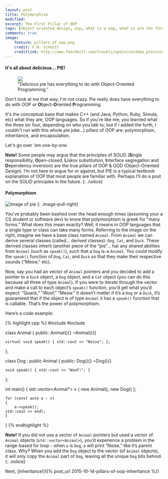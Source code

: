 ```yaml
---
layout: post
title: Polymorphism
modified:
excerpt: The First Pillar of OOP
tags: [object oriented design, oop, what is a oop, what is are the three pillars of object oriented design, encapsulation, polymorpish, inheritance, oop in c++, PIE, three pillars of oop, tutorial on OOP, programming, programming languages]
comments: true
image:
    feature: pillars_of_oop.png
    credit: F.M. Schmitt
    creditlink: http://www.fmschmitt.com/travels/spain/cordoba_province/cordoba-mosque/FirstExpansion.html
---
```


#### It's all about delicious… PIE!

<figure>
    <a href="http://www.epicurious.com/images/articlesguides/seasonalcooking/winter/key-lime-pie.jpg"><img src="http://www.epicurious.com/images/articlesguides/seasonalcooking/winter/key-lime-pie.jpg"></a>
    <figcaption>”Delicious pie has everything to do with Object-Oriented Programming.”</figcaption>
</figure>

Don't look at me that way, I'm not crazy. Pie really does have everything to do with OOP or **O**bject-**O**riented **P**rogramming. 

It's the conceptual base that makes C++ (and Java, Python, Ruby, Simula, etc) what they are, OOP languages. So if you're like me, you learned what the three (or four, depending on who you talk to; but if I added the forth, I couldn't run with this whole pie joke...) pillars of OOP are: polymorphism, inheritance, and encapsulation.

Let's go over 'em one-by-one.

**Note!** Some people may argue that the principles of SOLID (**S**ingle responsibility, **O**pen-closed, **L**iskov substitution, **I**nterface segregation and **D**ependency inversion) are the true pillars of OOP & OOD (Object-Oriented Design). I’m not here to argue for or against, but PIE is a typical textbook explanation of OOP that most people are familiar with. Perhaps I’ll do a post on the SOLID principles in the future.
{: .notice} 

#### Polymorphism

![Image of pie](http://www.mrlamont.com/uploads/1/7/0/2/17021682/833771300.gif)
{: .image-pull-right}

You’ve probably been bashed over the head enough times (assuming your a CS student or software dev) to know that polymorphism is greek for "many forms." What does this mean exactly? Well, it means in OOP languages that a single type or class can take many forms. Referring to the image on the right, imagine we have a base class named `Animal`. From `Animal` we can derive several classes (called… derived classes): `Dog`, `Cat`, and `Duck`. These derived classes inherit (another piece of the “pie”… ha) any shared abilities from `Animal` (such as `speak()`), such that a `Dog` is-a `Animal`. You could modify the `speak()` function of `Dog`, `Cat`, and `Duck` so that they make their respective sounds (“Meow,” etc). 

Now, say you had an vector of `Animal` pointers and you decided to add a pointer to a `Duck` object, a `Dog` object, and a `Cat` object (you can do this because all three of type `Animal`). If you were to iterate through the vector and make a call to each object’s `speak()` function, you’d get what you’d expect: “Quack,” “Woof,” “Meow.” It doesn’t matter if it’s a `Dog` or a `Duck`, it’s guaranteed that if the object is of type `Animal` it has a `speak()` function that is callable. That’s the power of polymorphism.

Here’s a code example:

{% highlight cpp %}
#include <iostream>
#include <vector>

class Animal
{
public:
    Animal(){}
    ~Animal(){}

    virtual void speak() { std::cout << "Noise"; };
};

class Dog : public Animal
{
public:
    Dog(){}
    ~Dog(){}

    void speak() { std::cout << "Woof!"; }
};

int main() {
    std::vector<Animal*> v { new Animal(), new Dog() };

    for (const auto a : v)
    {
        a->speak();
	std::cout << endl;
    }
}
{% endhighlight %}

**Note!** If you did not use a vector of `Animal` pointers but used a vector of `Animal` objects (`std::vector<Animal>`), you’d experience a problem in the range-based for loop - when `a` is `Dog`, `a` will print “Noise,” like it’s parent class. Why? When you add the `Dog` object to the vector (of `Animal` objects), it will only copy the `Animal` part of `Dog`, leaving all the unique `Dog` bits behind. 
{: .notice} 

Next, [inheritance!]({% post_url 2015-10-14-pillars-of-oop-inheritance %})
